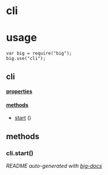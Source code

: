 # cli


# usage

    var big = require("big");
    big.use("cli");

## cli

#### [properties](#cli-properties)


#### [methods](#cli-methods)

  - [start](#cli-methods-start) ()





<a name="cli-methods"></a> 

## methods 

<a name="cli-methods-start"></a> 

### cli.start()


*README auto-generated with [big-docs](https://github.com/bigcompany/big/tree/master/resources/docs)*